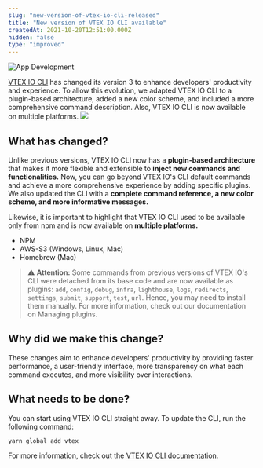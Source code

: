 ```yaml
---
slug: "new-version-of-vtex-io-cli-released"
title: "New version of VTEX IO CLI available"
createdAt: 2021-10-20T12:51:00.000Z
hidden: false
type: "improved"
---
```


![App Development](https://cdn.jsdelivr.net/gh/vtexdocs/dev-portal-content@main/images/new-version-of-vtex-io-cli-released-0.png)

[VTEX IO CLI](https://developers.vtex.com/vtex-developer-docs/docs/vtex-io-documentation-vtex-io-cli-installation-and-command-reference) has changed its version 3 to enhance developers' productivity and experience. To allow this evolution, we adapted VTEX IO CLI to a plugin-based architecture, added a new color scheme, and included a more comprehensive command description. Also, VTEX IO CLI is now available on multiple platforms.
![](https://cdn.jsdelivr.net/gh/vtexdocs/dev-portal-content@main/images/new-version-of-vtex-io-cli-released-1.png)

## What has changed?

Unlike previous versions, VTEX IO CLI now has a **plugin-based architecture** that makes it more flexible and extensible to **inject new commands and functionalities.** Now, you can go beyond VTEX IO's CLI default commands and achieve a more comprehensive experience by adding specific plugins. We also updated the CLI with a **complete command reference, a new color scheme, and more informative messages.**

Likewise, it is important to highlight that VTEX IO CLI used to be available only from npm and is now available on **multiple platforms.**

- NPM
- AWS-S3 (Windows, Linux, Mac)
- Homebrew (Mac)

> ⚠️ **Attention:** Some commands from previous versions of VTEX IO's CLI were detached from its base code and are now available as plugins: `add`, `config`, `debug`, `infra`, `lighthouse`, `logs`, `redirects`, `settings`, `submit`, `support`, `test`, `url`. Hence, you may need to install them manually. For more information, check out our documentation on Managing plugins.

## Why did we make this change?

These changes aim to enhance developers' productivity by providing faster performance, a user-friendly interface, more transparency on what each command executes, and more visibility over interactions.

## What needs to be done?

You can start using VTEX IO CLI straight away. To update the CLI, run the following command:

```sh
yarn global add vtex
```

For more information, check out the [VTEX IO CLI documentation](https://developers.vtex.com/vtex-developer-docs/docs/vtex-io-documentation-vtex-io-cli-installation-and-command-reference).
